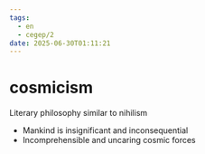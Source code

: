 ```yaml
---
tags:
  - en
  - cegep/2
date: 2025-06-30T01:11:21
---
```


# cosmicism

Literary philosophy similar to nihilism

- Mankind is insignificant and inconsequential
- Incomprehensible and uncaring cosmic forces